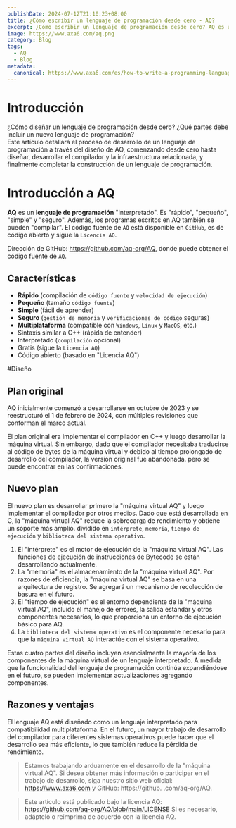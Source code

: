 ```yaml
---
publishDate: 2024-07-12T21:10:23+08:00
title: ¿Cómo escribir un lenguaje de programación desde cero - AQ?
excerpt: ¿Cómo escribir un lenguaje de programación desde cero? AQ es un lenguaje de programación interpretado rápido, pequeño, sencillo y seguro.
image: https://www.axa6.com/aq.png
category: Blog
tags:
  - AQ
  - Blog
metadata:
  canonical: https://www.axa6.com/es/how-to-write-a-programming-language-from-scratch
---
```


# Introducción
¿Cómo diseñar un lenguaje de programación desde cero? ¿Qué partes debe incluir un nuevo lenguaje de programación?</br>
Este artículo detallará el proceso de desarrollo de un lenguaje de programación a través del diseño de AQ, comenzando desde cero hasta diseñar, desarrollar el compilador y la infraestructura relacionada, y finalmente completar la construcción de un lenguaje de programación.</br>

# Introducción a AQ

**AQ** es un **lenguaje de programación** "interpretado". Es "rápido", "pequeño", "simple" y "seguro". Además, los programas escritos en AQ también se pueden "compilar". El código fuente de `AQ` está disponible en `GitHub`, es de código abierto y sigue la `Licencia AQ`.

Dirección de GitHub: https://github.com/aq-org/AQ, donde puede obtener el código fuente de `AQ`.

## Características

- **Rápido** (compilación de `código fuente` y `velocidad de ejecución`)
- **Pequeño** (tamaño `código fuente`)
- **Simple** (fácil de aprender)
- **Seguro** (`gestión de memoria` y `verificaciones de código` seguras)
- **Multiplataforma** (compatible con `Windows`, `Linux` y `MacOS`, etc.)
- Sintaxis similar a C++ (rápida de entender)
- Interpretado (`compilación` opcional)
- Gratis (sigue la `Licencia AQ`)
- Código abierto (basado en "Licencia AQ")

#Diseño
## Plan original
AQ inicialmente comenzó a desarrollarse en octubre de 2023 y se reestructuró el 1 de febrero de 2024, con múltiples revisiones que conforman el marco actual.</br>

El plan original era implementar el compilador en C++ y luego desarrollar la máquina virtual. Sin embargo, dado que el compilador necesitaba traducirse al código de bytes de la máquina virtual y debido al tiempo prolongado de desarrollo del compilador, la versión original fue abandonada. pero se puede encontrar en las confirmaciones.</br>

## Nuevo plan
El nuevo plan es desarrollar primero la "máquina virtual AQ" y luego implementar el compilador por otros medios. Dado que está desarrollada en C, la "máquina virtual AQ" reduce la sobrecarga de rendimiento y obtiene un soporte más amplio. dividido en `intérprete`, `memoria`, `tiempo de ejecución` y `biblioteca del sistema operativo`.</br>

1. El "intérprete" es el motor de ejecución de la "máquina virtual AQ". Las funciones de ejecución de instrucciones de Bytecode se están desarrollando actualmente.</br>
2. La "memoria" es el almacenamiento de la "máquina virtual AQ". Por razones de eficiencia, la "máquina virtual AQ" se basa en una arquitectura de registro. Se agregará un mecanismo de recolección de basura en el futuro.</br>
3. El "tiempo de ejecución" es el entorno dependiente de la "máquina virtual AQ", incluido el manejo de errores, la salida estándar y otros componentes necesarios, lo que proporciona un entorno de ejecución básico para AQ.</br>
4. La `biblioteca del sistema operativo` es el componente necesario para que la `máquina virtual AQ` interactúe con el sistema operativo.</br>

Estas cuatro partes del diseño incluyen esencialmente la mayoría de los componentes de la máquina virtual de un lenguaje interpretado. A medida que la funcionalidad del lenguaje de programación continúa expandiéndose en el futuro, se pueden implementar actualizaciones agregando componentes.</br>


## Razones y ventajas
El lenguaje AQ está diseñado como un lenguaje interpretado para compatibilidad multiplataforma. En el futuro, un mayor trabajo de desarrollo del compilador para diferentes sistemas operativos puede hacer que el desarrollo sea más eficiente, lo que también reduce la pérdida de rendimiento.</br>

> Estamos trabajando arduamente en el desarrollo de la "máquina virtual AQ". Si desea obtener más información o participar en el trabajo de desarrollo, siga nuestro sitio web oficial: https://www.axa6.com y GitHub: https://github. .com/aq-org/AQ.</br>

> Este artículo está publicado bajo la licencia AQ: https://github.com/aq-org/AQ/blob/main/LICENSE Si es necesario, adáptelo o reimprima de acuerdo con la licencia AQ.